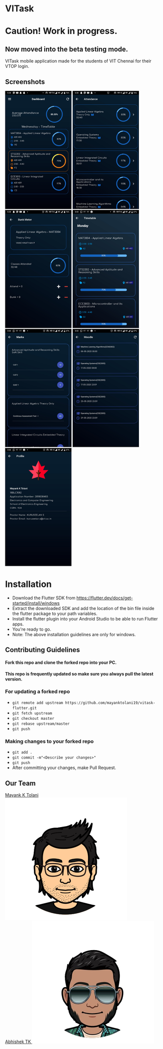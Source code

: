 # VITask

# Caution! Work in progress. 

## Now moved into the beta testing mode.

VITask mobile application made for the students of VIT Chennai for their VTOP login.

## Screenshots

<img src="screenshots/dashboard.jpg" width="216" height="384"> <img src="screenshots/attendance.jpg" width="216" height="384"> 
<img src="screenshots/bunk_meter.jpg" width="216" height="384"> <img src="screenshots/timetable.jpg" width="216" height="384">
<br>
<img src="screenshots/marks.jpg" width="216" height="384"> <img src="screenshots/moodle.jpg" width="216" height="384"> <img src="screenshots/profile.jpg" width="216" height="384">

# Installation

* Download the Flutter SDK from https://flutter.dev/docs/get-started/install/windows
* Extract the downloaded SDK and add the location of the bin file inside the flutter package to your path variables.
* Install the flutter plugin into your Android Studio to be able to run Flutter apps.
* You're ready to go.
* Note: The above installation guidelines are only for windows.

## Contributing Guidelines

#### Fork this repo and clone the forked repo into your PC.
#### This repo is frequently updated so make sure you always pull the latest version.

### For updating a forked repo
* `git remote add upstream https://github.com/mayanktolani19/vitask-flutter.git`
* `git fetch upstream`
* `git checkout master`
* `git rebase upstream/master`
* `git push`

### Making changes to your forked repo
* `git add .`
* `git commit -m"<Describe your changes>"`
* `git push`
* After committing your changes, make Pull Request.

## Our Team

<a href="https://github.com/mayanktolani19"> Mayank K Tolani <img src="screenshots/mayank.png">
  <br>
<a href = "https://github.com/maa-atk"> Abhishek TK <img src="screenshots/abhishek.jpeg"> 



